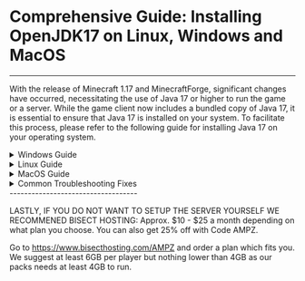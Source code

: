 # Comprehensive Guide: Installing OpenJDK17 on Linux, Windows and MacOS
-----------------------------------

With the release of Minecraft 1.17 and MinecraftForge, significant changes have occurred, necessitating the use of Java 17 or higher to run the game or a server. While the game client now includes a bundled copy of Java 17, it is essential to ensure that Java 17 is installed on your system. To facilitate this process, please refer to the following guide for installing Java 17 on your operating system.

<details>
  <summary>Windows Guide</summary>

# Installing OpenJDK17 on Windows
Before you can start your 1.17x Modded Minecraft server, ensure that Java 17 is installed. Follow the steps below:
1. Download the recommended version of OpenJDK17: [v17.0.8_7](https://github.com/adoptium/temurin17-binaries/releases/download/jdk-17.0.8%2B7/OpenJDK17U-jdk_x64_windows_hotspot_17.0.8_7.zip).
2. After downloading the .zip file, navigate to the root of C:\Program Files\Java (create the folder if necessary).
3. Extract the contents of the downloaded folder into the `C:\Program Files\Java` directory.
4. Navigate back to the server file folder and double-click on the "forge-1.18.2-XX.XX.XX-installer.jar" file. Please note that the XX.XX.XX placeholder should be replaced with the specific version of Forge included in the server files.
5. Execute the "run.bat" file to initiate the server loading process. However, it will halt the first time, requiring your agreement to the End-User License Agreement (EULA). Provide your consent to the EULA (this can be found in the root of your server) and then restart the server for it to continue running smoothly.

</details>

<details>
  <summary>Linux Guide</summary>

## Installing OpenJDK on Linux 

For Debian-based Distros (Ubuntu, Pop Os, Linux Mint, etc.), open your terminal and execute the following command:<br>
`sudo apt install openjdk17-jdk -y`

For Arch-based Distros (Manjaro, ArcoLinux, EndeavourOS, etc.), open your terminal and execute the following command:<br>
`sudo pacman -S jre17-openjdk-headless jre17-openjdk jdk17-openjdk openjdk17-doc openjdk17-src`

2. Once you have successfully installed Java 17 on your Linux distribution, you can proceed by running the following command inside the root of your server folder in a terminal:<br>
`bash ./run.sh` 
3. IIf you encounter any issues while running the command, it is likely because the .sh file does not have executable permissions. To resolve this, you can enable the .sh file to be executable by executing the following command:<br>
`chmod +x run.sh`
4. This will grant the necessary permissions to the run.sh file, allowing you to run it without any issues. Please ensure that you have a terminal application available on your system to execute these commands.

</details>

<details>
  <summary>MacOS Guide</summary>

## Installing OpenJDK on macOS
To install OpenJDK on macOS, you can follow these steps:
1. Visit the official [OpenJDK](https://download.java.net/java/GA/jdk17.0.2/dfd4a8d0985749f896bed50d7138ee7f/8/GPL/openjdk-17.0.2_macos-x64_bin.tar.gz) website in your web browser.
2. Once the download is complete, locate the downloaded "tar.gz" file and open Terminal (located in Applications > Utilities).
3. In Terminal, navigate to the directory where the "tar.gz" file is located. For example, if the file is in the Downloads folder, you can use the following command:<br>
`cd Downloads`
4. Extract the contents of the "tar.gz" file using the following command:<br>
`tar -xvf <filename>.tar.gz`
Replace <filename> with the actual name of the downloaded file.
5. Move the extracted folder to the desired location. For example, you can move it to the /Library/Java/JavaVirtualMachines directory using the following command:
`sudo mv <extracted_folder> /Library/Java/JavaVirtualMachines/` Replace <extracted_folder> with the name of the extracted folder.
6. Set the JAVA_HOME environment variable by opening Terminal and running the following command:<br>
`export JAVA_HOME=/Library/Java/JavaVirtualMachines/<extracted_folder>/Contents/Home`
7. Add the Java bin directory to your PATH variable by running the following command:<br>
`export PATH=$JAVA_HOME/bin:$PATH`
8. Verify the installation by running the following command in Terminal:<br>
`java -version` This should display the version information for OpenJDK 17.

If you are a Mac user and would like to contribute to improving this section, we encourage you to reach out to LabsZero on our Discord. As the guide's author does not personally use MacOS, there is a possibility that the instructions provided may not be perfect for that platform. Your input and expertise would be greatly appreciated in refining the guide for Mac users.

</details>

<details>
  <summary>Common Troubleshooting Fixes</summary>

## Troubleshooting
If you encounter an error in the server console stating:

```
  Caused by: java.lang.module.InvalidModuleDescriptorException: Unsupported major.minor version 60.0
  ```
This indicates that the Java command used in the run script is referencing a different version of Java than the required Java 17. To resolve this issue, follow these steps:

1. Right-click on the run script and open it in a text editor such as NotePad, NotePad++, VisualStudio Code, Sublime, or any other suitable editor. Avoid using a Word editor.

2. Once the file is open, locate the first occurrence of the word "java" in the script.

3. Edit the word "java" to include the full path to your Java 17 installation, enclosed within quotes. The modified line should look similar to this:<br>
`"C:\Program Files\Java\jdk-17.0.2\bin\java" @user_jvm_args.txt @libraries/net/minecraftforge/forge/1.18.2-XX.X.XX/win_args.txt`

4. By specifying the correct path to Java 17 in the run script, you will resolve the error and ensure that the server runs with the correct Java version

If you need any further support please vist our [Discord](https://discord.gg/enrpMDd) and our team will be delighted to assist you..

</details>
-----------------------------------

LASTLY, IF YOU DO NOT WANT TO SETUP THE SERVER YOURSELF WE RECOMMENED BISECT HOSTING:
Approx. $10 - $25 a month depending on what plan you choose. You can also get 25% off with Code AMPZ.

Go to https://www.bisecthosting.com/AMPZ and order a plan which fits you. We suggest at least 6GB per player but nothing lower than 4GB as our packs needs at least 4GB to run.
